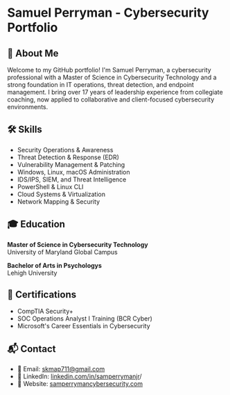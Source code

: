 # Samuel Perryman - Cybersecurity Portfolio

## 👋 About Me

Welcome to my GitHub portfolio! I'm Samuel Perryman, a cybersecurity professional with a Master of Science in Cybersecurity Technology and a strong foundation in IT operations, threat detection, and endpoint management. I bring over 17 years of leadership experience from collegiate coaching, now applied to collaborative and client-focused cybersecurity environments.



## 🛠️ Skills

* Security Operations \& Awareness
* Threat Detection \& Response (EDR)
* Vulnerability Management \& Patching
* Windows, Linux, macOS Administration
* IDS/IPS, SIEM, and Threat Intelligence
* PowerShell \& Linux CLI
* Cloud Systems \& Virtualization
* Network Mapping \& Security



## 🎓 Education

**Master of Science in Cybersecurity Technology**  
University of Maryland Global Campus

**Bachelor of Arts in Psychologys**  
Lehigh University



## 📜 Certifications

* CompTIA Security+
* SOC Operations Analyst I Training (BCR Cyber)
* Microsoft's Career Essentials in Cybersecurity




## 📬 Contact

* 📧 Email: [skmap711@gmail.com](mailto:skmap711@gmail.com)
* 🔗 LinkedIn: [linkedin.com/in/samperrymanjr](https://www.linkedin.com/in/samperrymanjr)/
* 🔗 Website: [samperrymancybersecurity.com](samperrymancybersecurity.com)
